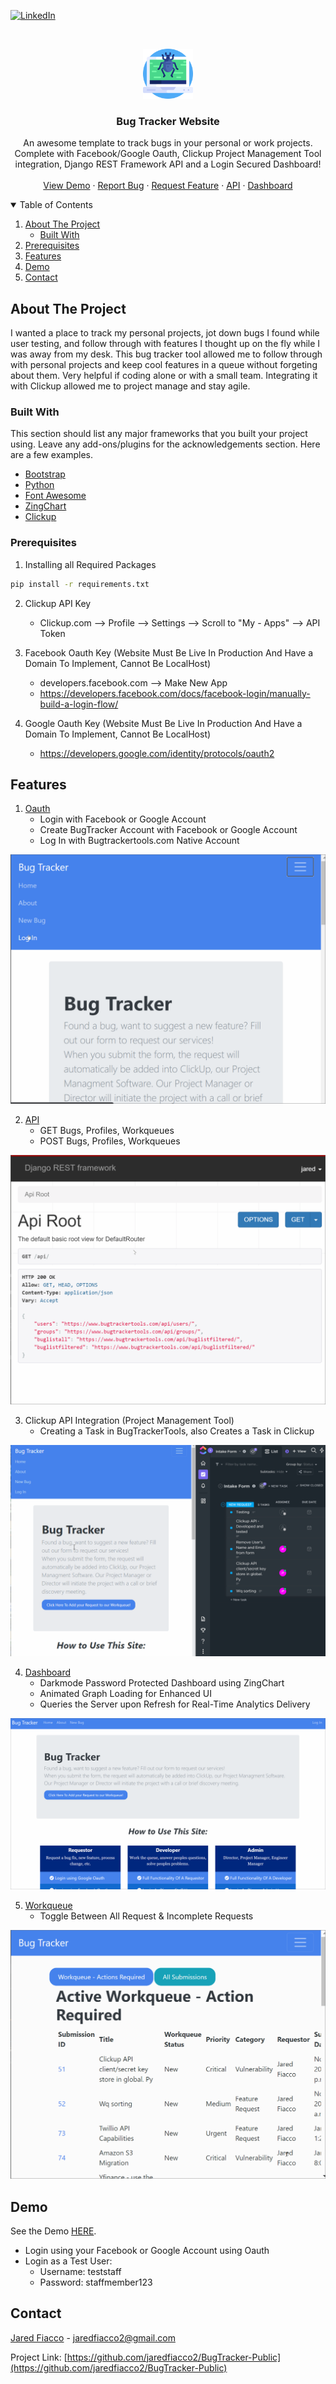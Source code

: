 
<!-- PROJECT SHIELDS -->
[![LinkedIn][linkedin-shield]][linkedin-url]



<!-- PROJECT LOGO -->
<br />
<p align="center">
  <a href="https://github.com/jaredfiacco2/BugTracker-Public">
    <img src="images/bug.png" alt="Logo" width="80" height="80">
  </a>

  <h3 align="center">Bug Tracker Website</h3>

  <p align="center">
    An awesome template to track bugs in your personal or work projects. Complete with Facebook/Google Oauth, Clickup Project Management Tool integration, Django REST Framework API and a Login Secured Dashboard!
    <br />
    <br />
    <a href="https://www.bugtrackertools.com/">View Demo</a>
    ·
    <a href="https://www.bugtrackertools.com/bug/create/">Report Bug</a>
    ·
    <a href="https://www.bugtrackertools.com/bug/create/">Request Feature</a>
    ·
    <a href="https://www.bugtrackertools.com/api/">API</a>
    ·
    <a href="https://www.bugtrackertools.com/bug/dashboard">Dashboard</a>
  </p>
</p>



<!-- TABLE OF CONTENTS -->
<details open="open">
  <summary>Table of Contents</summary>
  <ol>
    <li>
      <a href="#about-the-project">About The Project</a>
      <ul>
        <li><a href="#built-with">Built With</a></li>
      </ul>
    </li>
    <li><a href="#prerequisites">Prerequisites</a></li>
    <li><a href="#features">Features</a></li>
    <li><a href="#demo">Demo</a></li>
    <li><a href="#contact">Contact</a></li>
  </ol>
</details>



<!-- ABOUT THE PROJECT -->
## About The Project

I wanted a place to track my personal projects, jot down bugs I found while user testing, and follow through with features I thought up on the fly while I was away from my desk. This bug tracker tool allowed me to follow through with personal projects and keep cool features in  a queue without forgeting about them. Very helpful if coding alone or with a small team. Integrating it with Clickup allowed me to project manage and stay agile.

### Built With

This section should list any major frameworks that you built your project using. Leave any add-ons/plugins for the acknowledgements section. Here are a few examples.
* [Bootstrap](https://getbootstrap.com)
* [Python](https://jquery.com)
* [Font Awesome](https://fontawesome.com)
* [ZingChart](https://zingchart.com)
* [Clickup](https://clickup.com)

### Prerequisites

1. Installing all Required Packages
  ```sh
  pip install -r requirements.txt
  ```

2. Clickup API Key
    - Clickup.com --> Profile --> Settings --> Scroll to "My - Apps" --> API Token

3. Facebook Oauth Key (Website Must Be Live In Production And Have a Domain To Implement, Cannot Be LocalHost)
    - developers.facebook.com --> Make New App
    - https://developers.facebook.com/docs/facebook-login/manually-build-a-login-flow/

4. Google Oauth Key (Website Must Be Live In Production And Have a Domain To Implement, Cannot Be LocalHost)
    - https://developers.google.com/identity/protocols/oauth2 


<!-- FEATURES -->
## Features

1.  [Oauth](https://www.bugtrackertools.com/login/)
    - Login with Facebook or Google Account
    - Create BugTracker Account with Facebook or Google Account
    - Log In with Bugtrackertools.com Native Account
<img src="images/BugTrackerTools_Oauth.gif" alt="Oauth"/>

2. [API](https://www.bugtrackertools.com/api/)
    - GET Bugs, Profiles, Workqueues
    - POST Bugs, Profiles, Workqueues
<img src="images/BugTrackerTools_API.gif" alt="API"/>

3. Clickup API Integration (Project Management Tool)
    - Creating a Task in BugTrackerTools, also Creates a Task in Clickup
<img src="images/BugTrackerTools_V05.gif" alt="Clickup"/>

4. [Dashboard](https://www.bugtrackertools.com/bug/dashboard)
    - Darkmode Password Protected Dashboard using ZingChart
    - Animated Graph Loading for Enhanced UI
    - Queries the Server upon Refresh for Real-Time Analytics Delivery
<img src="images/BugTrackerTools_Dashboard_V01.gif" alt="Dashboard"/>
    
5. [Workqueue](https://www.bugtrackertools.com/bug/)
    - Toggle Between All Request & Incomplete Requests
<img src="images/BugTrackerTools_Workqueue.gif" alt="Workqueue"/>



<!-- Demo -->
## Demo

See the Demo [HERE](https://www.bugtrackertools.com/).
- Login using your Facebook or Google Account using Oauth
- Login as a Test User:
    - Username: teststaff
    - Password: staffmember123




<!-- CONTACT -->
## Contact

[Jared Fiacco](https://www.linkedin.com/in/jaredfiacco/) - jaredfiacco2@gmail.com

Project Link: [https://github.com/jaredfiacco2/BugTracker-Public](https://github.com/jaredfiacco2/BugTracker-Public)






<!-- MARKDOWN LINKS & IMAGES -->
<!-- https://www.markdownguide.org/basic-syntax/#reference-style-links -->
[linkedin-shield]: https://img.shields.io/badge/-LinkedIn-black.svg?style=for-the-badge&logo=linkedin&colorB=555
[linkedin-url]: https://www.linkedin.com/in/jaredfiacco/
[features-oauth]: images/BugTrackerTools_Oauth.gif
[features-api]: images/BugTrackerTools_API.gif
[features-clickup]: images/BugTrackerTools_V05.gif
[features-dashboard]: images/BugTrackerTools_Dashboard_V01.gif
[features-workqueue]: images/BugTrackerTools_Workqueue.gif